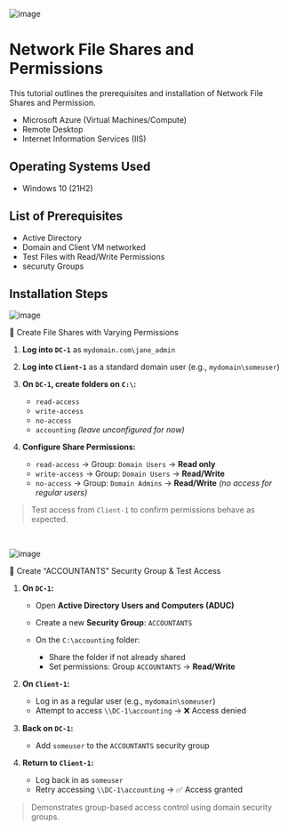 ![image](https://github.com/user-attachments/assets/bcba8baa-2af8-4ad1-a883-cbd8278a2690)


<h1>Network File Shares and Permissions</h1>
This tutorial outlines the prerequisites and installation of Network File Shares and Permission.<br />



- Microsoft Azure (Virtual Machines/Compute)
- Remote Desktop
- Internet Information Services (IIS)

<h2>Operating Systems Used </h2>

- Windows 10</b> (21H2)

<h2>List of Prerequisites</h2>

- Active Directory
- Domain and Client VM networked 
- Test Files with Read/Write Permissions
- securuty Groups

<h2>Installation Steps</h2>

![image](https://github.com/user-attachments/assets/8d7615ec-9ebe-483d-a86d-fd559130bc9c)


<p>

📁 Create File Shares with Varying Permissions

1. **Log into `DC-1`** as `mydomain.com\jane_admin`

2. **Log into `Client-1`** as a standard domain user (e.g., `mydomain\someuser`)

3. **On `DC-1`, create folders on `C:\`:**

   * `read-access`
   * `write-access`
   * `no-access`
   * `accounting` *(leave unconfigured for now)*

4. **Configure Share Permissions:**

   * `read-access` → Group: `Domain Users` → **Read only**
   * `write-access` → Group: `Domain Users` → **Read/Write**
   * `no-access` → Group: `Domain Admins` → **Read/Write** *(no access for regular users)*

> Test access from `Client-1` to confirm permissions behave as expected.

</p>
<br />

![image](https://github.com/user-attachments/assets/caf9a377-48ed-4fba-a189-5e896f9e6fb5)

<p>
🧾 Create “ACCOUNTANTS” Security Group & Test Access

1. **On `DC-1`:**

   * Open **Active Directory Users and Computers (ADUC)**
   * Create a new **Security Group**: `ACCOUNTANTS`
   * On the `C:\accounting` folder:

     * Share the folder if not already shared
     * Set permissions: Group `ACCOUNTANTS` → **Read/Write**

2. **On `Client-1`:**

   * Log in as a regular user (e.g., `mydomain\someuser`)
   * Attempt to access `\\DC-1\accounting`
     → ❌ Access denied

3. **Back on `DC-1`:**

   * Add `someuser` to the `ACCOUNTANTS` security group

4. **Return to `Client-1`:**

   * Log back in as `someuser`
   * Retry accessing `\\DC-1\accounting`
     → ✅ Access granted

> Demonstrates group-based access control using domain security groups.

</p>
<br />

